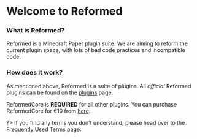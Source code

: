 # Welcome to Reformed

### What is Reformed?

Reformed is a Minecraft Paper plugin suite. We are aiming to reform the current plugin space, with lots of bad code practices and incompatible code.

### How does it work?

As mentioned above, Reformed is a suite of plugins. All *official* Reformed plugins can be found on the [plugins](/plugins/) page.

ReformedCore is **REQUIRED** for all other plugins. You can purchase ReformedCore for €10 from [here](https://reformedstudios.eu).

?> If you find any terms you don't understand, please head over to the [Frequently Used Terms page](api/frequently-used-terms.md).


